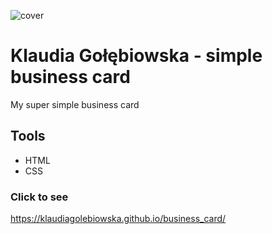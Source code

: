 ![cover](https://klaudiagolebiowska.github.io/CodersCamp2020.Project.HTML-CSS.BusinessCard/img/read_me.PNG)

# Klaudia Gołębiowska - simple business card

My super simple business card

## Tools

- HTML
- CSS

### Click to see

https://klaudiagolebiowska.github.io/business_card/
